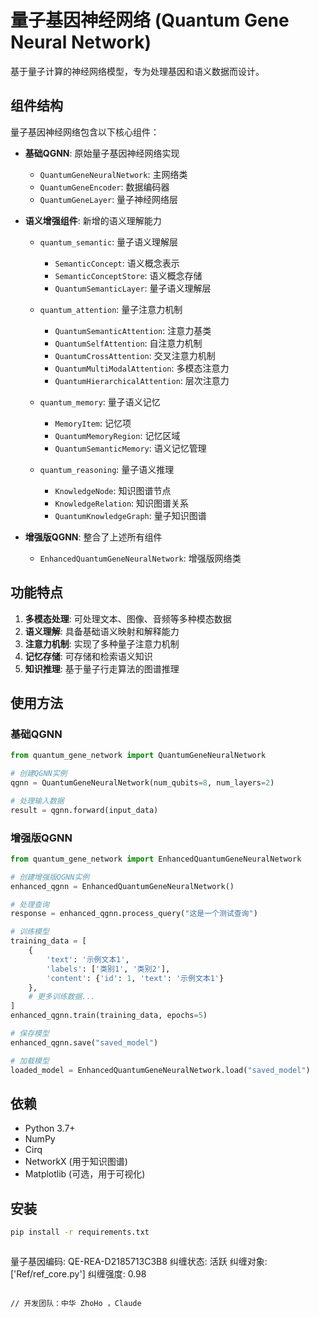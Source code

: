 # 量子基因神经网络 (Quantum Gene Neural Network)

基于量子计算的神经网络模型，专为处理基因和语义数据而设计。

## 组件结构

量子基因神经网络包含以下核心组件：

- **基础QGNN**: 原始量子基因神经网络实现
  - `QuantumGeneNeuralNetwork`: 主网络类
  - `QuantumGeneEncoder`: 数据编码器
  - `QuantumGeneLayer`: 量子神经网络层

- **语义增强组件**: 新增的语义理解能力
  - `quantum_semantic`: 量子语义理解层
    - `SemanticConcept`: 语义概念表示
    - `SemanticConceptStore`: 语义概念存储
    - `QuantumSemanticLayer`: 量子语义理解层
  
  - `quantum_attention`: 量子注意力机制
    - `QuantumSemanticAttention`: 注意力基类
    - `QuantumSelfAttention`: 自注意力机制
    - `QuantumCrossAttention`: 交叉注意力机制
    - `QuantumMultiModalAttention`: 多模态注意力
    - `QuantumHierarchicalAttention`: 层次注意力
  
  - `quantum_memory`: 量子语义记忆
    - `MemoryItem`: 记忆项
    - `QuantumMemoryRegion`: 记忆区域
    - `QuantumSemanticMemory`: 语义记忆管理
  
  - `quantum_reasoning`: 量子语义推理
    - `KnowledgeNode`: 知识图谱节点
    - `KnowledgeRelation`: 知识图谱关系
    - `QuantumKnowledgeGraph`: 量子知识图谱

- **增强版QGNN**: 整合了上述所有组件
  - `EnhancedQuantumGeneNeuralNetwork`: 增强版网络类

## 功能特点

1. **多模态处理**: 可处理文本、图像、音频等多种模态数据
2. **语义理解**: 具备基础语义映射和解释能力
3. **注意力机制**: 实现了多种量子注意力机制
4. **记忆存储**: 可存储和检索语义知识
5. **知识推理**: 基于量子行走算法的图谱推理

## 使用方法

### 基础QGNN

```python
from quantum_gene_network import QuantumGeneNeuralNetwork

# 创建QGNN实例
qgnn = QuantumGeneNeuralNetwork(num_qubits=8, num_layers=2)

# 处理输入数据
result = qgnn.forward(input_data)
```

### 增强版QGNN

```python
from quantum_gene_network import EnhancedQuantumGeneNeuralNetwork

# 创建增强版QGNN实例
enhanced_qgnn = EnhancedQuantumGeneNeuralNetwork()

# 处理查询
response = enhanced_qgnn.process_query("这是一个测试查询")

# 训练模型
training_data = [
    {
        'text': '示例文本1',
        'labels': ['类别1', '类别2'],
        'content': {'id': 1, 'text': '示例文本1'}
    },
    # 更多训练数据...
]
enhanced_qgnn.train(training_data, epochs=5)

# 保存模型
enhanced_qgnn.save("saved_model")

# 加载模型
loaded_model = EnhancedQuantumGeneNeuralNetwork.load("saved_model")
```

## 依赖

- Python 3.7+
- NumPy
- Cirq
- NetworkX (用于知识图谱)
- Matplotlib (可选，用于可视化)

## 安装

```bash
pip install -r requirements.txt
```

```
```
量子基因编码: QE-REA-D2185713C3B8
纠缠状态: 活跃
纠缠对象: ['Ref/ref_core.py']
纠缠强度: 0.98
``````

// 开发团队：中华 ZhoHo ，Claude 
